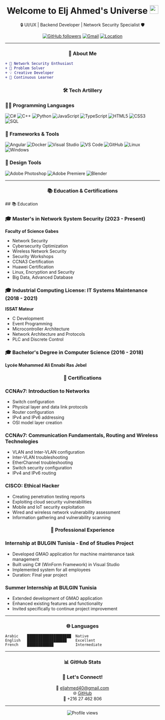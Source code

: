 <div align="center">
  <h1>
    Welcome to Elj Ahmed's Universe
    <img src="https://media.giphy.com/media/hvRJCLFzcasrR4ia7z/giphy.gif" width="28">
  </h1>
  
  <p>🔒 UI/UX | Backend Developer | Network Security Specialist 🛡️</p>

  [![GitHub followers](https://img.shields.io/github/followers/ahmed-elj?style=social)](https://github.com/ahmed-elj)
  [![Gmail](https://img.shields.io/badge/-Gmail-red?style=flat-square&logo=Gmail&logoColor=white)](mailto:eljahmed40@gmail.com)
  [![Location](https://img.shields.io/badge/Location-Bizerte%2C%20Tunisia-blue)](https://www.google.com/maps/place/Bizerte)
</div>

---

<div align="center">
  <h3>💫 About Me</h3>
</div>

```diff
+ 🔭 Network Security Enthusiast
+ 🎯 Problem Solver
+ 💡 Creative Developer
+ 🌱 Continuous Learner
```

<div align="center">
  <h3>🛠️ Tech Artillery</h3>
</div>

### 👨‍💻 Programming Languages
![C#](https://img.shields.io/badge/C%23-%23239120.svg?style=for-the-badge&logo=c-sharp&logoColor=white)
![C++](https://img.shields.io/badge/C++-%2300599C.svg?style=for-the-badge&logo=c%2B%2B&logoColor=white)
![Python](https://img.shields.io/badge/Python-3670A0?style=for-the-badge&logo=python&logoColor=ffdd54)
![JavaScript](https://img.shields.io/badge/JavaScript-%23323330.svg?style=for-the-badge&logo=javascript&logoColor=%23F7DF1E)
![TypeScript](https://img.shields.io/badge/TypeScript-%23007ACC.svg?style=for-the-badge&logo=typescript&logoColor=white)
![HTML5](https://img.shields.io/badge/HTML5-%23E34F26.svg?style=for-the-badge&logo=html5&logoColor=white)
![CSS3](https://img.shields.io/badge/CSS3-%231572B6.svg?style=for-the-badge&logo=css3&logoColor=white)
![SQL](https://img.shields.io/badge/SQL-%2300f.svg?style=for-the-badge&logo=mysql&logoColor=white)

### 🧰 Frameworks & Tools
![Angular](https://img.shields.io/badge/Angular-%23DD0031.svg?style=for-the-badge&logo=angular&logoColor=white)
![Docker](https://img.shields.io/badge/Docker-%230db7ed.svg?style=for-the-badge&logo=docker&logoColor=white)
![Visual Studio](https://img.shields.io/badge/Visual%20Studio-5C2D91.svg?style=for-the-badge&logo=visual-studio&logoColor=white)
![VS Code](https://img.shields.io/badge/VS%20Code-0078d7.svg?style=for-the-badge&logo=visual-studio-code&logoColor=white)
![GitHub](https://img.shields.io/badge/Github-%23121011.svg?style=for-the-badge&logo=github&logoColor=white)
![Linux](https://img.shields.io/badge/Linux-FCC624?style=for-the-badge&logo=linux&logoColor=black)
![Windows](https://img.shields.io/badge/Windows-0078D6?style=for-the-badge&logo=windows&logoColor=white)

### 🎨 Design Tools
![Adobe Photoshop](https://img.shields.io/badge/Adobe%20Photoshop-%2331A8FF.svg?style=for-the-badge&logo=adobe%20photoshop&logoColor=white)
![Adobe Premiere](https://img.shields.io/badge/Adobe%20Premiere-9999FF.svg?style=for-the-badge&logo=Adobe%20Premiere%20Pro&logoColor=white)
![Blender](https://img.shields.io/badge/Blender-%23F5792A.svg?style=for-the-badge&logo=blender&logoColor=white)

---

<div align="center">
  <h3>📚 Education & Certifications</h3>
</div>## 📚 Education

### 🎓 Master's in Network System Security (2023 - Present)
**Faculty of Science Gabes**
- Network Security
- Cybersecurity Optimization
- Wireless Network Security
- Security Workshops
- CCNA3 Certification
- Huawei Certification
- Linux, Encryption and Security
- Big Data, Advanced Database

### 🎓 Industrial Computing License: IT Systems Maintenance (2018 - 2021)
**ISSAT Mateur**
- C Development
- Event Programming
- Microcontroller Architecture
- Network Architecture and Protocols
- PLC and Discrete Control

### 🎓 Bachelor's Degree in Computer Science (2016 - 2018)
**Lycée Mohammed Ali Ennabi Ras Jebel**


<div align="center">
  <h3>📜 Certifications</h3>
</div>

### CCNAv7: Introduction to Networks
- Switch configuration
- Physical layer and data link protocols
- Router configuration
- IPv4 and IPv6 addressing
- OSI model layer creation

### CCNAv7: Communication Fundamentals, Routing and Wireless Technologies
- VLAN and Inter-VLAN configuration
- Inter-VLAN troubleshooting
- EtherChannel troubleshooting
- Switch security configuration
- IPv4 and IPv6 routing

### CISCO: Ethical Hacker
- Creating penetration testing reports
- Exploiting cloud security vulnerabilities
- Mobile and IoT security exploitation
- Wired and wireless network vulnerability assessment
- Information gathering and vulnerability scanning

<div align="center">
  <h3>💼 Professional Experience</h3>
</div>

### Internship at BULGIN Tunisia - End of Studies Project
- Developed GMAO application for machine maintenance task management
- Built using C# (WinForm Framework) in Visual Studio
- Implemented system for all employees
- Duration: Final year project

### Summer Internship at BULGIN Tunisia
- Extended development of GMAO application
- Enhanced existing features and functionality
- Invited specifically to continue project improvement

---

<div align="center">
  <h3>🌐 Languages</h3>
</div>

```
Arabic    ████████████████████  Native
English   ██████████████████    Excellent
French    ████████████          Intermediate
```

---

<div align="center">
  <h3>📊 GitHub Stats</h3>

  <!-- You can add GitHub stats here using:
  ![Your GitHub stats](https://github-readme-stats.vercel.app/api?username=ahmed-elj&show_icons=true&theme=radical)
  -->

  <h3>🤝 Let's Connect!</h3>
  
  📧 [eljahmed40@gmail.com](mailto:eljahmed40@gmail.com)<br>
  🌐 [GitHub](https://github.com/ahmed-elj)<br>
  📱 +216 27 462 806
</div>

---

<div align="center">
  <img src="https://komarev.com/ghpvc/?username=ahmed-elj&style=flat-square&color=blue" alt="Profile views"/>
</div>

